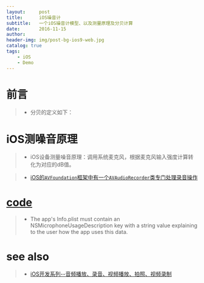 ```yaml
---
layout:     post
title:      iOS噪音计
subtitle:   一个iOS噪音计模型、以及测量原理及分贝计算
date:       2016-11-15
author:    
header-img: img/post-bg-ios9-web.jpg
catalog: true
tags:
    - iOS
    - Demo
---
```



# 前言


>* 分贝的定义如下：
><script src="https://gist.github.com/zhangkn/27286979de33f00d9228483b1fcb145e.js"></script>
>


# iOS测噪音原理

>* iOS设备测量噪音原理：调用系统麦克风，根据麦克风输入强度计算转化为对应的dB值。


>* [iOS的`AVFoundation`框架中有一个`AVAudioRecorder`类专门处理录音操作](https://developer.apple.com/documentation/avfoundation/avaudiorecorder)
><script src="https://gist.github.com/zhangkn/86712f51dd0a14377314cba8de8bf5b6.js"></script>


# [code](https://github.com/kunnan/KNAVAudioRecorder/blob/master/KNAVAudioRecorder/ViewController.m)

>*  The app's Info.plist must contain an NSMicrophoneUsageDescription key with a string value explaining to the user how the app uses this data.
>


# see also

>* [iOS开发系列--音频播放、录音、视频播放、拍照、视频录制](http://www.cnblogs.com/kenshincui/p/4186022.html)

